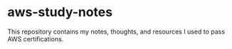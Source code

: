 # aws-study-notes

This repository contains my notes, thoughts, and resources I used to pass AWS certifications.

